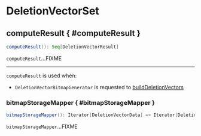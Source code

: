 # DeletionVectorSet

## computeResult { #computeResult }

```scala
computeResult(): Seq[DeletionVectorResult]
```

`computeResult`...FIXME

---

`computeResult` is used when:

* `DeletionVectorBitmapGenerator` is requested to [buildDeletionVectors](DeletionVectorBitmapGenerator.md#buildDeletionVectors)

### bitmapStorageMapper { #bitmapStorageMapper }

```scala
bitmapStorageMapper(): Iterator[DeletionVectorData] => Iterator[DeletionVectorResult]
```

`bitmapStorageMapper`...FIXME
